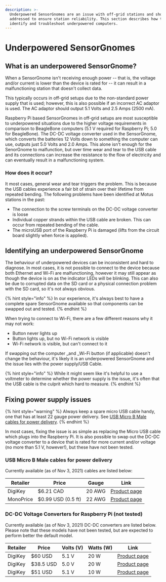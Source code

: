 ```yaml
---
description: >-
  Underpowered SensorGnomes are an issue with off-grid stations and should be
  addressed to ensure station reliability. This section describes how to
  identify and troubleshoot underpowered computers.
---
```


# Underpowered SensorGnomes

## What is an underpowered SensorGnome?

When a SensorGnome isn't receiving enough power -- that is, the voltage and/or current is lower than the device is rated for -- it can result in a malfunctioning station that doesn't collect data.&#x20;

This typically occurs in off-grid setups due to the non-standard power supply that is used; however, this is also possible if an incorrect AC adaptor is used. The AC adaptor should output 5.1 Volts and 2.5 Amps (2500 mA).

Raspberry Pi based SensorGnomes in off-grid setups are most susceptible to underpowered situations due to the higher voltage requirements in comparison to BeagleBone computers (5.1 V required for Raspberry Pi; 5.0 for BeagleBone). The DC-DC voltage converter used in the SensorGnome, which converts the batteries 12 Volts down to something the computer can use, outputs just 5.0 Volts and 2.0 Amps. This alone isn't enough for the SenorGnome to malfunction, but over time wear and tear to the USB cable and its connections can increase the resistance to the flow of electricity and can eventually result in a malfunctioning system.

### How does it occur?

It most cases, general wear and tear triggers the problem. This is because the USB cables experience a fair bit of strain over their lifetime from repeated bending. The following problems have been identified at Motus stations in the past:&#x20;

* The connection to the screw terminals on the DC-DC voltage converter is loose
* Individual copper strands within the USB cable are broken. This can occur from repeated bending of the cable.
* The microUSB port of the Raspberry Pi is damaged (lifts from the circuit board slightly when force is applied).

## Identifying an underpowered SensorGnome

The behaviour of underpowered devices can be inconsistent and hard to diagnose. In most cases, it is not possible to connect to the device because both Ethernet and Wi-Fi are malfunctioning, however it may still appear as though the device is on as the indicator LEDs will be blinking. This can also be due to corrupted data on the SD card or a physical connection problem with the SD card, so it's not always obvious.&#x20;

{% hint style="info" %}
In our experience, it's always best to have a complete spare SensorGnome available so that components can be swapped out and tested.&#x20;
{% endhint %}

When trying to connect to Wi-Fi, there are a few different reasons why it may not work:

* Button never lights up
* Button lights up, but no Wi-Fi network is visible
* Wi-Fi network is visible, but can't connect to it

If swapping out the computer _and _Wi-Fi button (if applicable) doesn't change the behaviour, it's likely it is an underpowered SensorGnome and the issue lies with the power supply/USB Cable.

{% hint style="info" %}
While it might seem like it's helpful to use a voltmeter to determine whether the power supply is the issue, it's often that the USB cable is the culprit which hard to measure.
{% endhint %}

## Fixing power supply issues

{% hint style="warning" %}
Always keep a spare micro USB cable handy, one that has at least 22 gauge power delivery. See [USB Micro B Male cables for power delivery](underpowered-sensorgnomes.md#usb-micro-b-male-cables-for-power-delivery).&#x20;
{% endhint %}

In most cases, fixing the issue is as simple as replacing the Micro USB cable which plugs into the Raspberry Pi. It is also possible to swap out the DC-DC voltage converter to a device that is rated for more current and/or voltage (no more than 5.1 V, however!), but these have not been tested.

### USB Micro B Male cables for power delivery

Currently available (as of Nov 3, 2021) cables are listed below:

| Retailer  | Price              | Gauge  | Link                                                                                        |
| --------- | ------------------ | ------ | ------------------------------------------------------------------------------------------- |
| DigiKey   | $6.21 CAD          | 20 AWG | [Product page](https://www.digikey.ca/en/products/detail/tripp-lite/UR05C-003-UARB/5359414) |
| MonoPrice | $0.99 USD (0.5 ft) | 22 AWG | [Product page](https://www.monoprice.com/product?p\_id=13924)                               |

### DC-DC Voltage Converters for Raspberry Pi (not tested)

Currently available (as of Nov 3, 2021) DC-DC converters are listed below. Please note that these models have not been tested, but are expected to perform better the default model.

| Retailer | Price     | Volts (V) | Watts (W) | Link                                                                                       |
| -------- | --------- | --------- | --------- | ------------------------------------------------------------------------------------------ |
| DigiKey  | $60 USD   | 5.1 V     | 20 W      | [Product page](https://www.digikey.ca/en/products/detail/xp-power/DTE2024S5V1/5931159)     |
| DigiKey  | $38.5 USD | 5.0 V     | 20 W      | [Product page](https://www.monoprice.com/product?p\_id=13924)                              |
| DigiKey  | $51 USD   | 5.1 V     | 10 W      | [Product page](https://www.digikey.ca/en/products/detail/traco-power/TMDC-10-2411/9698249) |
